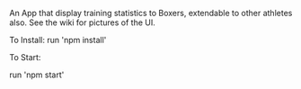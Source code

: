 An App that display training statistics to Boxers, extendable to other athletes also.
See the wiki for pictures of the UI.

To Install:
run 'npm install'

To Start:

run 'npm start'
